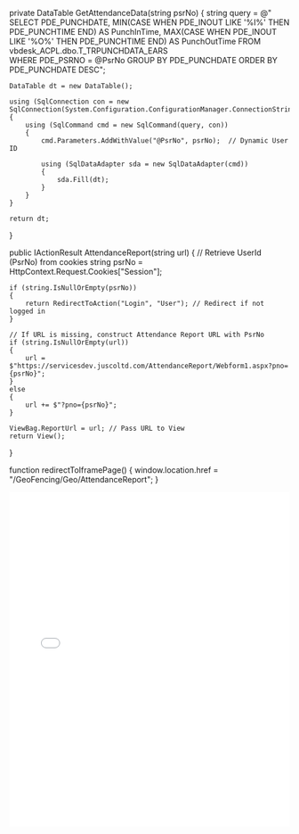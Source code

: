 private DataTable GetAttendanceData(string psrNo)
{
    string query = @"
        SELECT PDE_PUNCHDATE,
            MIN(CASE WHEN PDE_INOUT LIKE '%I%' THEN PDE_PUNCHTIME END) AS PunchInTime,
            MAX(CASE WHEN PDE_INOUT LIKE '%O%' THEN PDE_PUNCHTIME END) AS PunchOutTime
        FROM vbdesk_ACPL.dbo.T_TRPUNCHDATA_EARS  
        WHERE PDE_PSRNO = @PsrNo
        GROUP BY PDE_PUNCHDATE 
        ORDER BY PDE_PUNCHDATE DESC";

    DataTable dt = new DataTable();

    using (SqlConnection con = new SqlConnection(System.Configuration.ConfigurationManager.ConnectionStrings["dbcs"].ConnectionString))
    {
        using (SqlCommand cmd = new SqlCommand(query, con))
        {
            cmd.Parameters.AddWithValue("@PsrNo", psrNo);  // Dynamic User ID

            using (SqlDataAdapter sda = new SqlDataAdapter(cmd))
            {
                sda.Fill(dt);
            }
        }
    }

    return dt;
}

public IActionResult AttendanceReport(string url)
{
    // Retrieve UserId (PsrNo) from cookies
    string psrNo = HttpContext.Request.Cookies["Session"]; 

    if (string.IsNullOrEmpty(psrNo))
    {
        return RedirectToAction("Login", "User"); // Redirect if not logged in
    }

    // If URL is missing, construct Attendance Report URL with PsrNo
    if (string.IsNullOrEmpty(url))
    {
        url = $"https://servicesdev.juscoltd.com/AttendanceReport/Webform1.aspx?pno={psrNo}";
    }
    else
    {
        url += $"?pno={psrNo}";
    }

    ViewBag.ReportUrl = url; // Pass URL to View
    return View();
}

function redirectToIframePage() {
    window.location.href = "/GeoFencing/Geo/AttendanceReport"; 
}
<div class="container">
    <iframe src="@ViewBag.ReportUrl" width="100%" height="600px" frameborder="0" class="report"></iframe>
</div>



